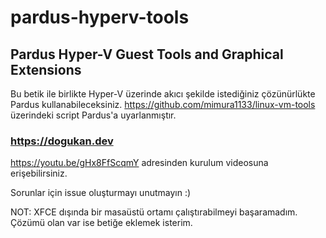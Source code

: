 # pardus-hyperv-tools
## Pardus Hyper-V Guest Tools and Graphical Extensions

Bu betik ile birlikte Hyper-V üzerinde akıcı şekilde istediğiniz çözünürlükte Pardus kullanabileceksiniz.
https://github.com/mimura1133/linux-vm-tools üzerindeki script Pardus'a uyarlanmıştır.

### https://dogukan.dev
https://youtu.be/gHx8FfScqmY adresinden kurulum videosuna erişebilirsiniz.

Sorunlar için issue oluşturmayı unutmayın :)

NOT:
XFCE dışında bir masaüstü ortamı çalıştırabilmeyi başaramadım. Çözümü olan var ise betiğe eklemek isterim.
